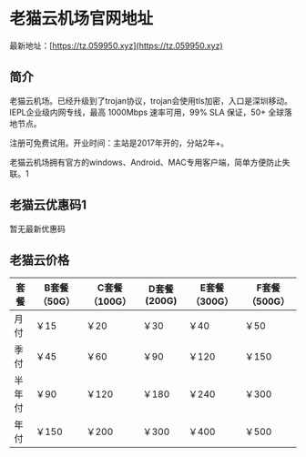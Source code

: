 # 老猫云机场官网地址

最新地址：[https://tz.059950.xyz](https://tz.059950.xyz)

## 简介

老猫云机场。已经升级到了trojan协议，trojan会使用tls加密，入口是深圳移动。IEPL企业级内网专线，最高 1000Mbps 速率可用，99% SLA 保证，50+ 全球落地节点。

注册可免费试用。开业时间：主站是2017年开的，分站2年+。

老猫云机场拥有官方的windows、Android、MAC专用客户端，简单方便防止失联。1

## 老猫云优惠码1

暂无最新优惠码

## 老猫云价格

|套餐|B套餐（50G）|C套餐（100G）|D套餐 (200G)|E套餐（300G）|F套餐（500G）|
|----|----|----|----|----|----|
|月付|￥15|￥20|￥30|￥40|￥50|
|季付|￥45|￥60|￥90|￥120|￥150|
|半年付|￥90|￥120|￥180|￥240|￥300|
|年付|￥150|￥200|￥300|￥400|￥500|
